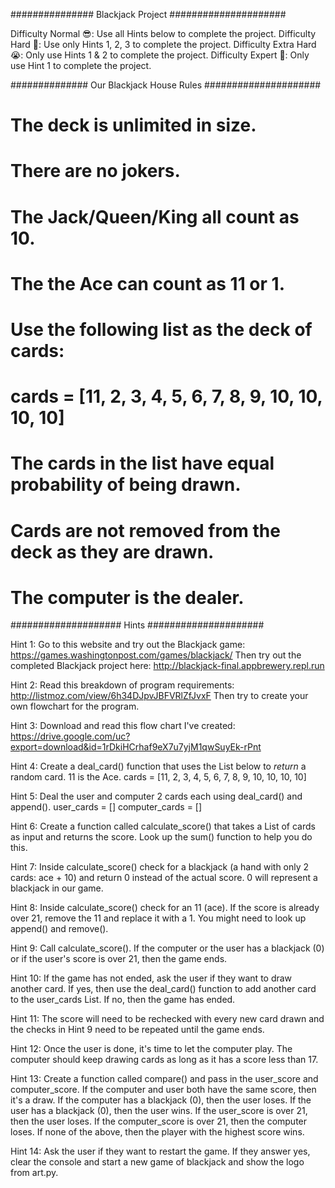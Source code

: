 ############### Blackjack Project #####################

Difficulty Normal 😎: Use all Hints below to complete the project.
Difficulty Hard 🤔: Use only Hints 1, 2, 3 to complete the project.
Difficulty Extra Hard 😭: Only use Hints 1 & 2 to complete the project.
Difficulty Expert 🤯: Only use Hint 1 to complete the project.

############## Our Blackjack House Rules #####################

# The deck is unlimited in size. 
# There are no jokers. 
# The Jack/Queen/King all count as 10.
# The the Ace can count as 11 or 1.
# Use the following list as the deck of cards:
# cards = [11, 2, 3, 4, 5, 6, 7, 8, 9, 10, 10, 10, 10]
# The cards in the list have equal probability of being drawn.
# Cards are not removed from the deck as they are drawn.
# The computer is the dealer.

#################### Hints #####################

Hint 1: Go to this website and try out the Blackjack game: 
  https://games.washingtonpost.com/games/blackjack/
Then try out the completed Blackjack project here: 
  http://blackjack-final.appbrewery.repl.run

Hint 2: Read this breakdown of program requirements: 
  http://listmoz.com/view/6h34DJpvJBFVRlZfJvxF
Then try to create your own flowchart for the program.

Hint 3: Download and read this flow chart I've created: 
  https://drive.google.com/uc?export=download&id=1rDkiHCrhaf9eX7u7yjM1qwSuyEk-rPnt

Hint 4: Create a deal_card() function that uses the List below to *return* a random card.
11 is the Ace.
cards = [11, 2, 3, 4, 5, 6, 7, 8, 9, 10, 10, 10, 10]

Hint 5: Deal the user and computer 2 cards each using deal_card() and append().
user_cards = []
computer_cards = []

Hint 6: Create a function called calculate_score() that takes a List of cards as input 
and returns the score. 
Look up the sum() function to help you do this.

Hint 7: Inside calculate_score() check for a blackjack (a hand with only 2 cards: ace + 10) and return 0 instead of the actual score. 0 will represent a blackjack in our game.

Hint 8: Inside calculate_score() check for an 11 (ace). If the score is already over 21, remove the 11 and replace it with a 1. You might need to look up append() and remove().

Hint 9: Call calculate_score(). If the computer or the user has a blackjack (0) or if the user's score is over 21, then the game ends.

Hint 10: If the game has not ended, ask the user if they want to draw another card. If yes, then use the deal_card() function to add another card to the user_cards List. If no, then the game has ended.

Hint 11: The score will need to be rechecked with every new card drawn and the checks in Hint 9 need to be repeated until the game ends.

Hint 12: Once the user is done, it's time to let the computer play. The computer should keep drawing cards as long as it has a score less than 17.

Hint 13: Create a function called compare() and pass in the user_score and computer_score. If the computer and user both have the same score, then it's a draw. If the computer has a blackjack (0), then the user loses. If the user has a blackjack (0), then the user wins. If the user_score is over 21, then the user loses. If the computer_score is over 21, then the computer loses. If none of the above, then the player with the highest score wins.

Hint 14: Ask the user if they want to restart the game. If they answer yes, clear the console and start a new game of blackjack and show the logo from art.py.